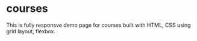# courses

This is fully responsve demo page for courses built with HTML, CSS using grid layout, flexbox.
